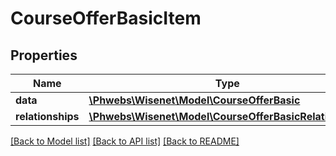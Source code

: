 # CourseOfferBasicItem

## Properties
Name | Type | Description | Notes
------------ | ------------- | ------------- | -------------
**data** | [**\Phwebs\Wisenet\Model\CourseOfferBasic**](CourseOfferBasic.md) |  | [optional] 
**relationships** | [**\Phwebs\Wisenet\Model\CourseOfferBasicRelationships**](CourseOfferBasicRelationships.md) |  | [optional] 

[[Back to Model list]](../../README.md#documentation-for-models) [[Back to API list]](../../README.md#documentation-for-api-endpoints) [[Back to README]](../../README.md)


